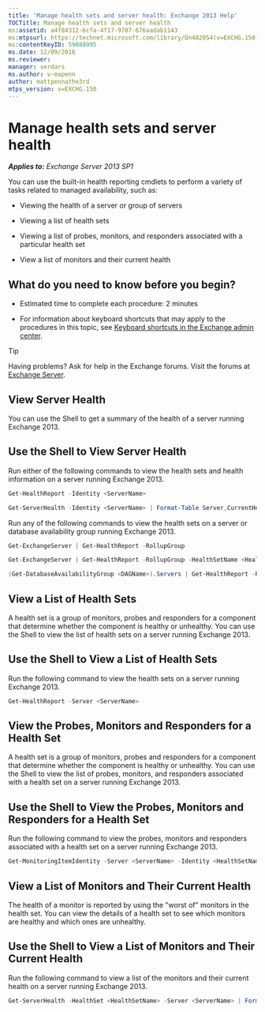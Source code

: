 ```yaml
---
title: 'Manage health sets and server health: Exchange 2013 Help'
TOCTitle: Manage health sets and server health
ms:assetid: a4f84312-6cfa-4f17-9707-676aadab1143
ms:mtpsurl: https://technet.microsoft.com/library/Dn482054(v=EXCHG.150)
ms:contentKeyID: 59888995
ms.date: 12/09/2016
ms.reviewer: 
manager: serdars
ms.author: v-mapenn
author: mattpennathe3rd
mtps_version: v=EXCHG.150
---
```


# Manage health sets and server health

_**Applies to:** Exchange Server 2013 SP1_

You can use the built-in health reporting cmdlets to perform a variety of tasks related to managed availability, such as:

- Viewing the health of a server or group of servers

- Viewing a list of health sets

- Viewing a list of probes, monitors, and responders associated with a particular health set

- View a list of monitors and their current health

## What do you need to know before you begin?

- Estimated time to complete each procedure: 2 minutes

- For information about keyboard shortcuts that may apply to the procedures in this topic, see [Keyboard shortcuts in the Exchange admin center](keyboard-shortcuts-in-the-exchange-admin-center-2013-help.md).

> [!TIP]
> Having problems? Ask for help in the Exchange forums. Visit the forums at [Exchange Server](https://go.microsoft.com/fwlink/p/?linkid=60612).

## View Server Health

You can use the Shell to get a summary of the health of a server running Exchange 2013.

## Use the Shell to View Server Health

Run either of the following commands to view the health sets and health information on a server running Exchange 2013.

```powershell
Get-HealthReport -Identity <ServerName>
```

```powershell
Get-ServerHealth -Identity <ServerName> | Format-Table Server,CurrentHealthSetState,Name,HealthSetName,AlertValue,HealthGroupName -Auto
```

Run any of the following commands to view the health sets on a server or database availability group running Exchange 2013.

```powershell
Get-ExchangeServer | Get-HealthReport -RollupGroup
```

```powershell
Get-ExchangeServer | Get-HealthReport -RollupGroup -HealthSetName <HealthSet>
```

```powershell
(Get-DatabaseAvailabilityGroup <DAGName>).Servers | Get-HealthReport -RollupGroup
```

## View a List of Health Sets

A health set is a group of monitors, probes and responders for a component that determine whether the component is healthy or unhealthy. You can use the Shell to view the list of health sets on a server running Exchange 2013.

## Use the Shell to View a List of Health Sets

Run the following command to view the health sets on a server running Exchange 2013.

```powershell
Get-HealthReport -Server <ServerName>
```

## View the Probes, Monitors and Responders for a Health Set

A health set is a group of monitors, probes and responders for a component that determine whether the component is healthy or unhealthy. You can use the Shell to view the list of probes, monitors, and responders associated with a health set on a server running Exchange 2013.

## Use the Shell to View the Probes, Monitors and Responders for a Health Set

Run the following command to view the probes, monitors and responders associated with a health set on a server running Exchange 2013.

```powershell
Get-MonitoringItemIdentity -Server <ServerName> -Identity <HealthSetName> | Format-Table Identity,ItemType,Name -Auto
```

## View a List of Monitors and Their Current Health

The health of a monitor is reported by using the "worst of" monitors in the health set. You can view the details of a health set to see which monitors are healthy and which ones are unhealthy.

## Use the Shell to View a List of Monitors and Their Current Health

Run the following command to view a list of the monitors and their current health on a server running Exchange 2013.

```powershell
Get-ServerHealth -HealthSet <HealthSetName> -Server <ServerName> | Format-Table Name, AlertValue -Auto
```
